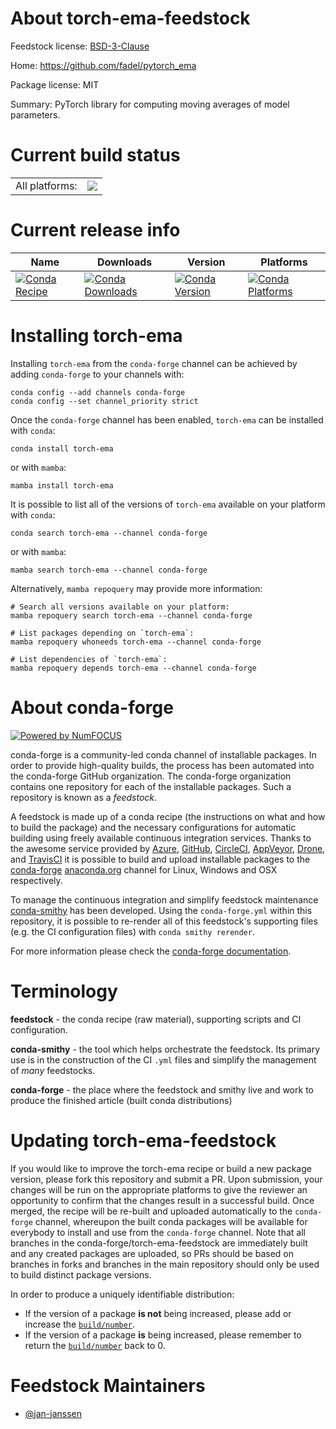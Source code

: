 About torch-ema-feedstock
=========================

Feedstock license: [BSD-3-Clause](https://github.com/conda-forge/torch-ema-feedstock/blob/main/LICENSE.txt)

Home: https://github.com/fadel/pytorch_ema

Package license: MIT

Summary: PyTorch library for computing moving averages of model parameters.

Current build status
====================


<table><tr><td>All platforms:</td>
    <td>
      <a href="https://dev.azure.com/conda-forge/feedstock-builds/_build/latest?definitionId=16274&branchName=main">
        <img src="https://dev.azure.com/conda-forge/feedstock-builds/_apis/build/status/torch-ema-feedstock?branchName=main">
      </a>
    </td>
  </tr>
</table>

Current release info
====================

| Name | Downloads | Version | Platforms |
| --- | --- | --- | --- |
| [![Conda Recipe](https://img.shields.io/badge/recipe-torch--ema-green.svg)](https://anaconda.org/conda-forge/torch-ema) | [![Conda Downloads](https://img.shields.io/conda/dn/conda-forge/torch-ema.svg)](https://anaconda.org/conda-forge/torch-ema) | [![Conda Version](https://img.shields.io/conda/vn/conda-forge/torch-ema.svg)](https://anaconda.org/conda-forge/torch-ema) | [![Conda Platforms](https://img.shields.io/conda/pn/conda-forge/torch-ema.svg)](https://anaconda.org/conda-forge/torch-ema) |

Installing torch-ema
====================

Installing `torch-ema` from the `conda-forge` channel can be achieved by adding `conda-forge` to your channels with:

```
conda config --add channels conda-forge
conda config --set channel_priority strict
```

Once the `conda-forge` channel has been enabled, `torch-ema` can be installed with `conda`:

```
conda install torch-ema
```

or with `mamba`:

```
mamba install torch-ema
```

It is possible to list all of the versions of `torch-ema` available on your platform with `conda`:

```
conda search torch-ema --channel conda-forge
```

or with `mamba`:

```
mamba search torch-ema --channel conda-forge
```

Alternatively, `mamba repoquery` may provide more information:

```
# Search all versions available on your platform:
mamba repoquery search torch-ema --channel conda-forge

# List packages depending on `torch-ema`:
mamba repoquery whoneeds torch-ema --channel conda-forge

# List dependencies of `torch-ema`:
mamba repoquery depends torch-ema --channel conda-forge
```


About conda-forge
=================

[![Powered by
NumFOCUS](https://img.shields.io/badge/powered%20by-NumFOCUS-orange.svg?style=flat&colorA=E1523D&colorB=007D8A)](https://numfocus.org)

conda-forge is a community-led conda channel of installable packages.
In order to provide high-quality builds, the process has been automated into the
conda-forge GitHub organization. The conda-forge organization contains one repository
for each of the installable packages. Such a repository is known as a *feedstock*.

A feedstock is made up of a conda recipe (the instructions on what and how to build
the package) and the necessary configurations for automatic building using freely
available continuous integration services. Thanks to the awesome service provided by
[Azure](https://azure.microsoft.com/en-us/services/devops/), [GitHub](https://github.com/),
[CircleCI](https://circleci.com/), [AppVeyor](https://www.appveyor.com/),
[Drone](https://cloud.drone.io/welcome), and [TravisCI](https://travis-ci.com/)
it is possible to build and upload installable packages to the
[conda-forge](https://anaconda.org/conda-forge) [anaconda.org](https://anaconda.org/)
channel for Linux, Windows and OSX respectively.

To manage the continuous integration and simplify feedstock maintenance
[conda-smithy](https://github.com/conda-forge/conda-smithy) has been developed.
Using the ``conda-forge.yml`` within this repository, it is possible to re-render all of
this feedstock's supporting files (e.g. the CI configuration files) with ``conda smithy rerender``.

For more information please check the [conda-forge documentation](https://conda-forge.org/docs/).

Terminology
===========

**feedstock** - the conda recipe (raw material), supporting scripts and CI configuration.

**conda-smithy** - the tool which helps orchestrate the feedstock.
                   Its primary use is in the construction of the CI ``.yml`` files
                   and simplify the management of *many* feedstocks.

**conda-forge** - the place where the feedstock and smithy live and work to
                  produce the finished article (built conda distributions)


Updating torch-ema-feedstock
============================

If you would like to improve the torch-ema recipe or build a new
package version, please fork this repository and submit a PR. Upon submission,
your changes will be run on the appropriate platforms to give the reviewer an
opportunity to confirm that the changes result in a successful build. Once
merged, the recipe will be re-built and uploaded automatically to the
`conda-forge` channel, whereupon the built conda packages will be available for
everybody to install and use from the `conda-forge` channel.
Note that all branches in the conda-forge/torch-ema-feedstock are
immediately built and any created packages are uploaded, so PRs should be based
on branches in forks and branches in the main repository should only be used to
build distinct package versions.

In order to produce a uniquely identifiable distribution:
 * If the version of a package **is not** being increased, please add or increase
   the [``build/number``](https://docs.conda.io/projects/conda-build/en/latest/resources/define-metadata.html#build-number-and-string).
 * If the version of a package **is** being increased, please remember to return
   the [``build/number``](https://docs.conda.io/projects/conda-build/en/latest/resources/define-metadata.html#build-number-and-string)
   back to 0.

Feedstock Maintainers
=====================

* [@jan-janssen](https://github.com/jan-janssen/)

